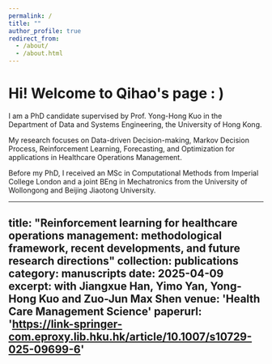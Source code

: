 ```yaml
---
permalink: /
title: ""
author_profile: true
redirect_from: 
  - /about/
  - /about.html
---
```


Hi! Welcome to Qihao's page : )
======
I am a PhD candidate supervised by Prof. Yong-Hong Kuo in the Department of Data and Systems Engineering, the University of Hong Kong. 

My research focuses on Data-driven Decision-making, Markov Decision Process, Reinforcement Learning, Forecasting, and Optimization for applications in Healthcare Operations Management. 

Before my PhD, I received an MSc in Computational Methods from Imperial College London and a joint BEng in Mechatronics from the University of Wollongong and Beijing Jiaotong University.


---
title: "Reinforcement learning for healthcare operations management: methodological framework, recent developments, and future research directions"
collection: publications
category: manuscripts
date: 2025-04-09
excerpt: with Jiangxue Han, Yimo Yan, Yong-Hong Kuo and Zuo-Jun Max Shen
venue: 'Health Care Management Science'
paperurl: 'https://link-springer-com.eproxy.lib.hku.hk/article/10.1007/s10729-025-09699-6'
---
